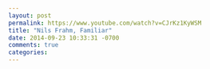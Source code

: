 ```yaml
---
layout: post
permalink: https://www.youtube.com/watch?v=CJrKz1KyWSM
title: "Nils Frahm, Familiar"
date: 2014-09-23 10:33:31 -0700
comments: true
categories: 
---
```

